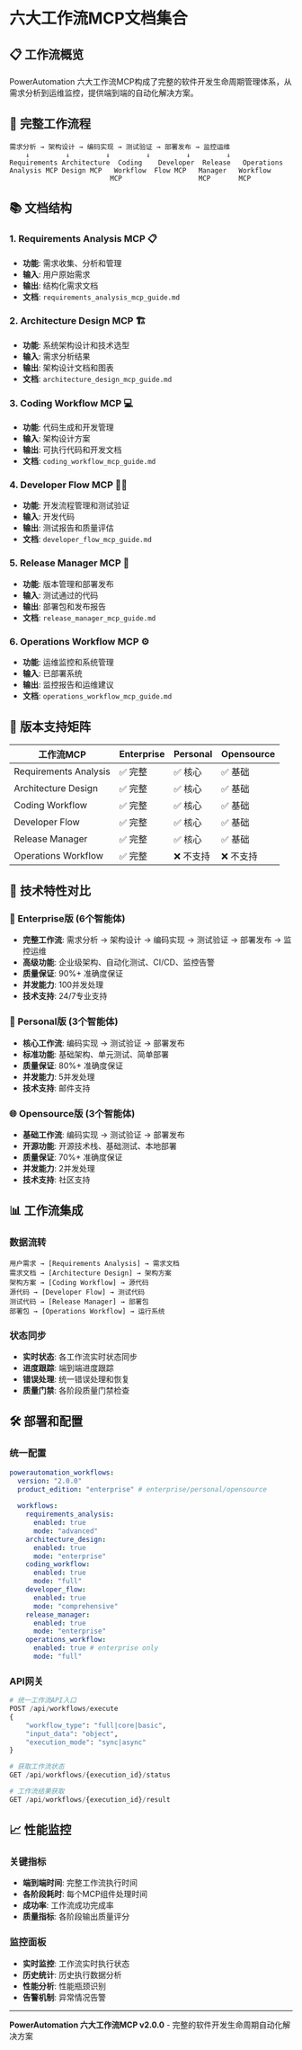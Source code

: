 # 六大工作流MCP文档集合

## 📋 **工作流概览**

PowerAutomation 六大工作流MCP构成了完整的软件开发生命周期管理体系，从需求分析到运维监控，提供端到端的自动化解决方案。

## 🔄 **完整工作流程**

```
需求分析 → 架构设计 → 编码实现 → 测试验证 → 部署发布 → 监控运维
    ↓         ↓         ↓         ↓         ↓         ↓
Requirements Architecture  Coding    Developer  Release   Operations
Analysis MCP Design MCP   Workflow  Flow MCP   Manager   Workflow
                         MCP                   MCP       MCP
```

## 📚 **文档结构**

### **1. Requirements Analysis MCP** 📋
- **功能**: 需求收集、分析和管理
- **输入**: 用户原始需求
- **输出**: 结构化需求文档
- **文档**: `requirements_analysis_mcp_guide.md`

### **2. Architecture Design MCP** 🏗️
- **功能**: 系统架构设计和技术选型
- **输入**: 需求分析结果
- **输出**: 架构设计文档和图表
- **文档**: `architecture_design_mcp_guide.md`

### **3. Coding Workflow MCP** 💻
- **功能**: 代码生成和开发管理
- **输入**: 架构设计方案
- **输出**: 可执行代码和开发文档
- **文档**: `coding_workflow_mcp_guide.md`

### **4. Developer Flow MCP** 👨‍💻
- **功能**: 开发流程管理和测试验证
- **输入**: 开发代码
- **输出**: 测试报告和质量评估
- **文档**: `developer_flow_mcp_guide.md`

### **5. Release Manager MCP** 🚀
- **功能**: 版本管理和部署发布
- **输入**: 测试通过的代码
- **输出**: 部署包和发布报告
- **文档**: `release_manager_mcp_guide.md`

### **6. Operations Workflow MCP** ⚙️
- **功能**: 运维监控和系统管理
- **输入**: 已部署系统
- **输出**: 监控报告和运维建议
- **文档**: `operations_workflow_mcp_guide.md`

## 🎯 **版本支持矩阵**

| 工作流MCP | Enterprise | Personal | Opensource |
|-----------|------------|----------|------------|
| Requirements Analysis | ✅ 完整 | ✅ 核心 | ✅ 基础 |
| Architecture Design | ✅ 完整 | ✅ 核心 | ✅ 基础 |
| Coding Workflow | ✅ 完整 | ✅ 核心 | ✅ 基础 |
| Developer Flow | ✅ 完整 | ✅ 核心 | ✅ 基础 |
| Release Manager | ✅ 完整 | ✅ 核心 | ✅ 基础 |
| Operations Workflow | ✅ 完整 | ❌ 不支持 | ❌ 不支持 |

## 🔧 **技术特性对比**

### **🏢 Enterprise版 (6个智能体)**
- **完整工作流**: 需求分析 → 架构设计 → 编码实现 → 测试验证 → 部署发布 → 监控运维
- **高级功能**: 企业级架构、自动化测试、CI/CD、监控告警
- **质量保证**: 90%+ 准确度保证
- **并发能力**: 100并发处理
- **技术支持**: 24/7专业支持

### **👤 Personal版 (3个智能体)**
- **核心工作流**: 编码实现 → 测试验证 → 部署发布
- **标准功能**: 基础架构、单元测试、简单部署
- **质量保证**: 80%+ 准确度保证
- **并发能力**: 5并发处理
- **技术支持**: 邮件支持

### **🌐 Opensource版 (3个智能体)**
- **基础工作流**: 编码实现 → 测试验证 → 部署发布
- **开源功能**: 开源技术栈、基础测试、本地部署
- **质量保证**: 70%+ 准确度保证
- **并发能力**: 2并发处理
- **技术支持**: 社区支持

## 📊 **工作流集成**

### **数据流转**
```
用户需求 → [Requirements Analysis] → 需求文档
需求文档 → [Architecture Design] → 架构方案
架构方案 → [Coding Workflow] → 源代码
源代码 → [Developer Flow] → 测试代码
测试代码 → [Release Manager] → 部署包
部署包 → [Operations Workflow] → 运行系统
```

### **状态同步**
- **实时状态**: 各工作流实时状态同步
- **进度跟踪**: 端到端进度跟踪
- **错误处理**: 统一错误处理和恢复
- **质量门禁**: 各阶段质量门禁检查

## 🛠️ **部署和配置**

### **统一配置**
```yaml
powerautomation_workflows:
  version: "2.0.0"
  product_edition: "enterprise" # enterprise/personal/opensource
  
  workflows:
    requirements_analysis:
      enabled: true
      mode: "advanced"
    architecture_design:
      enabled: true
      mode: "enterprise"
    coding_workflow:
      enabled: true
      mode: "full"
    developer_flow:
      enabled: true
      mode: "comprehensive"
    release_manager:
      enabled: true
      mode: "enterprise"
    operations_workflow:
      enabled: true # enterprise only
      mode: "full"
```

### **API网关**
```python
# 统一工作流API入口
POST /api/workflows/execute
{
    "workflow_type": "full|core|basic",
    "input_data": "object",
    "execution_mode": "sync|async"
}

# 获取工作流状态
GET /api/workflows/{execution_id}/status

# 工作流结果获取
GET /api/workflows/{execution_id}/result
```

## 📈 **性能监控**

### **关键指标**
- **端到端时间**: 完整工作流执行时间
- **各阶段耗时**: 每个MCP组件处理时间
- **成功率**: 工作流成功完成率
- **质量指标**: 各阶段输出质量评分

### **监控面板**
- **实时监控**: 工作流实时执行状态
- **历史统计**: 历史执行数据分析
- **性能分析**: 性能瓶颈识别
- **告警机制**: 异常情况告警

---

**PowerAutomation 六大工作流MCP v2.0.0** - 完整的软件开发生命周期自动化解决方案

